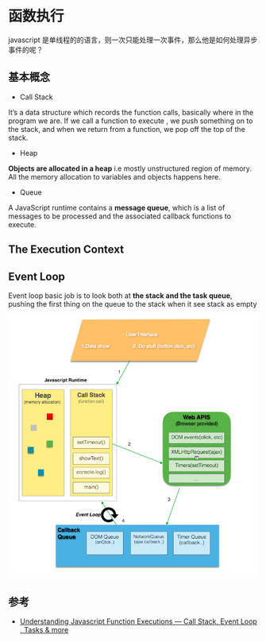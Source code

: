 # 函数执行

javascript 是单线程的的语言，则一次只能处理一次事件，那么他是如何处理异步事件的呢？

## 基本概念

- Call Stack

It’s a data structure which records the function calls, basically where in the program we are. If we call a function to execute , we push something on to the stack, and when we return from a function, we pop off the top of the stack.

- Heap

**Objects are allocated in a heap** i.e mostly unstructured region of memory. All the memory allocation to variables and objects happens here.

- Queue

A JavaScript runtime contains a **message queue**, which is a list of messages to be processed and the associated callback functions to execute.

## The Execution Context

## Event Loop

Event loop basic job is to look both at **the stack and the task queue**, pushing the first thing on the queue to the stack when it see stack as empty

![event-loop](./imgs/event-loop.png)

## 参考

- [Understanding Javascript Function Executions — Call Stack, Event Loop , Tasks & more](https://medium.com/@gaurav.pandvia/understanding-javascript-function-executions-tasks-event-loop-call-stack-more-part-1-5683dea1f5ec)
